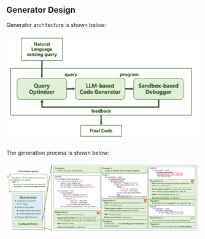 ## Generator Design

Generator architecture is shown below:

![generator_arch.png](..%2Fimg%2Fgenerator_arch.png)

The generation process is shown below:

![generator_example.png](..%2Fimg%2Fgenerator_example.png)